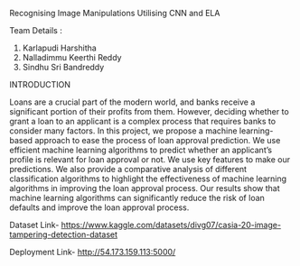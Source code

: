 Recognising Image Manipulations Utilising CNN and ELA

Team Details :

1. Karlapudi Harshitha
2. Nalladimmu Keerthi Reddy
3. Sindhu Sri Bandreddy
   
INTRODUCTION

Loans are a crucial part of the modern world, and banks receive a significant portion of their profits from them. However, deciding whether to grant a loan to an applicant is a complex process that requires banks to consider many factors. In this project, we propose a machine learning-based approach to ease the process of loan approval prediction. We use efficient machine learning algorithms to predict whether an applicant’s profile is relevant for loan approval or not. We use key features to make our predictions. We also provide a comparative analysis of different classification algorithms to highlight the effectiveness of machine learning algorithms in improving the loan approval process. Our results show that machine learning algorithms can significantly reduce the risk of loan defaults and improve the loan approval process.

Dataset
Link- https://www.kaggle.com/datasets/divg07/casia-20-image-tampering-detection-dataset

Deployment
Link- http://54.173.159.113:5000/
